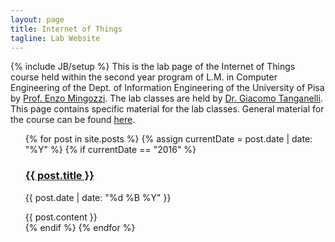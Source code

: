 ```yaml
---
layout: page
title: Internet of Things
tagline: Lab Website
---
```

{% include JB/setup %}
This is the lab page of the Internet of Things course held within the second year program of L.M. in Computer Engineering of the Dept. of Information Engineering of the University of Pisa by [Prof. Enzo Mingozzi](http://www2.ing.unipi.it/~a009395/home/index.htm).
The lab classes are held by [Dr. Giacomo Tanganelli](http://www.iet.unipi.it/g.tanganelli/).
This page contains specific material for the lab classes. General material for the course can be found [here](http://www2.ing.unipi.it/~a009395/corsi/iot/index.shtml).

<ul style="list-style: none;">
            {% for post in site.posts %}
		    {% assign currentDate = post.date | date: "%Y" %}
			{% if currentDate == "2016" %}
		            <li>
		            <a href="{{ post.url }}">
		             <h3>{{ post.title }}</h3> </a>
		             <p class="blogdate">{{ post.date | date: "%d %B %Y" }}</p>
		             <div>{{ post.content }}</div>
		             </li>
			{% endif %}
            {% endfor %}
</ul> 



